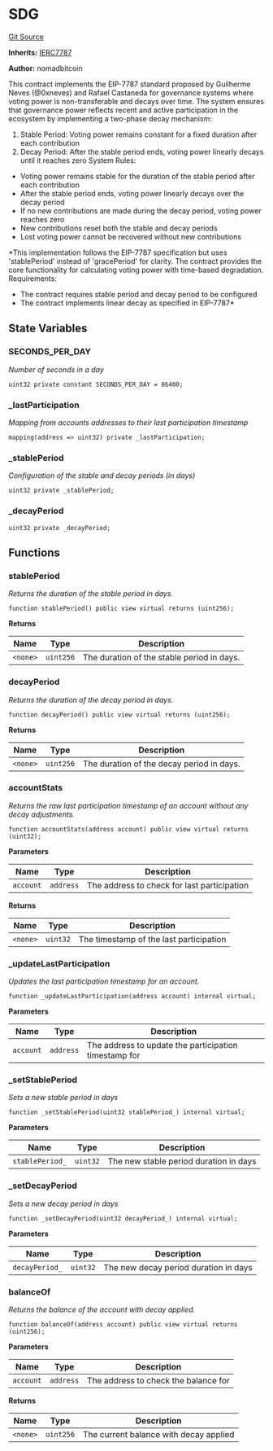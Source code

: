 # SDG
[Git Source](https://github.com/w3b3d3v/valocracy-contracts/blob/fce5a03f1cbd831476693115e6be83e2d3ede859/src/SDG.sol)

**Inherits:**
[IERC7787](/src/interfaces/IERC7787.sol/interface.IERC7787.md)

**Author:**
nomadbitcoin

This contract implements the EIP-7787 standard proposed by Guilherme Neves (@0xneves) and Rafael Castaneda
for governance systems where voting power is non-transferable and decays over time.
The system ensures that governance power reflects recent and active participation in the ecosystem by implementing a two-phase decay mechanism:
1. Stable Period: Voting power remains constant for a fixed duration after each contribution
2. Decay Period: After the stable period ends, voting power linearly decays until it reaches zero
System Rules:
- Voting power remains stable for the duration of the stable period after each contribution
- After the stable period ends, voting power linearly decays over the decay period
- If no new contributions are made during the decay period, voting power reaches zero
- New contributions reset both the stable and decay periods
- Lost voting power cannot be recovered without new contributions

*This implementation follows the EIP-7787 specification but uses 'stablePeriod' instead of 'gracePeriod' for clarity.
The contract provides the core functionality for calculating voting power with time-based degradation.
Requirements:
- The contract requires stable period and decay period to be configured
- The contract implements linear decay as specified in EIP-7787*


## State Variables
### SECONDS_PER_DAY
*Number of seconds in a day*


```solidity
uint32 private constant SECONDS_PER_DAY = 86400;
```


### _lastParticipation
*Mapping from accounts addresses to their last participation timestamp*


```solidity
mapping(address => uint32) private _lastParticipation;
```


### _stablePeriod
*Configuration of the stable and decay periods (in days)*


```solidity
uint32 private _stablePeriod;
```


### _decayPeriod

```solidity
uint32 private _decayPeriod;
```


## Functions
### stablePeriod

*Returns the duration of the stable period in days.*


```solidity
function stablePeriod() public view virtual returns (uint256);
```
**Returns**

|Name|Type|Description|
|----|----|-----------|
|`<none>`|`uint256`|The duration of the stable period in days.|


### decayPeriod

*Returns the duration of the decay period in days.*


```solidity
function decayPeriod() public view virtual returns (uint256);
```
**Returns**

|Name|Type|Description|
|----|----|-----------|
|`<none>`|`uint256`|The duration of the decay period in days.|


### accountStats

*Returns the raw last participation timestamp of an account without any decay adjustments.*


```solidity
function accountStats(address account) public view virtual returns (uint32);
```
**Parameters**

|Name|Type|Description|
|----|----|-----------|
|`account`|`address`|The address to check for last participation|

**Returns**

|Name|Type|Description|
|----|----|-----------|
|`<none>`|`uint32`|The timestamp of the last participation|


### _updateLastParticipation

*Updates the last participation timestamp for an account.*


```solidity
function _updateLastParticipation(address account) internal virtual;
```
**Parameters**

|Name|Type|Description|
|----|----|-----------|
|`account`|`address`|The address to update the participation timestamp for|


### _setStablePeriod

*Sets a new stable period in days*


```solidity
function _setStablePeriod(uint32 stablePeriod_) internal virtual;
```
**Parameters**

|Name|Type|Description|
|----|----|-----------|
|`stablePeriod_`|`uint32`|The new stable period duration in days|


### _setDecayPeriod

*Sets a new decay period in days*


```solidity
function _setDecayPeriod(uint32 decayPeriod_) internal virtual;
```
**Parameters**

|Name|Type|Description|
|----|----|-----------|
|`decayPeriod_`|`uint32`|The new decay period duration in days|


### balanceOf

*Returns the balance of the account with decay applied.*


```solidity
function balanceOf(address account) public view virtual returns (uint256);
```
**Parameters**

|Name|Type|Description|
|----|----|-----------|
|`account`|`address`|The address to check the balance for|

**Returns**

|Name|Type|Description|
|----|----|-----------|
|`<none>`|`uint256`|The current balance with decay applied|


